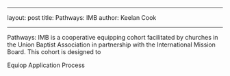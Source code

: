 
---
layout: post
title: Pathways: IMB
author: Keelan Cook

---

Pathways: IMB is a cooperative equipping cohort facilitated by churches in the Union Baptist Association in partnership with the International Mission Board. This cohort is designed to 

Equiop
Application Process
<!--stackedit_data:
eyJoaXN0b3J5IjpbLTU0NjgxNTY4Ml19
-->